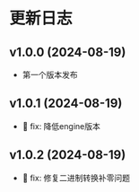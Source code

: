 # 更新日志

## v1.0.0 (2024-08-19)

- 第一个版本发布

## v1.0.1 (2024-08-19)

- 🐞 fix: 降低engine版本

## v1.0.2 (2024-08-19)

- 🐞 fix: 修复二进制转换补零问题
